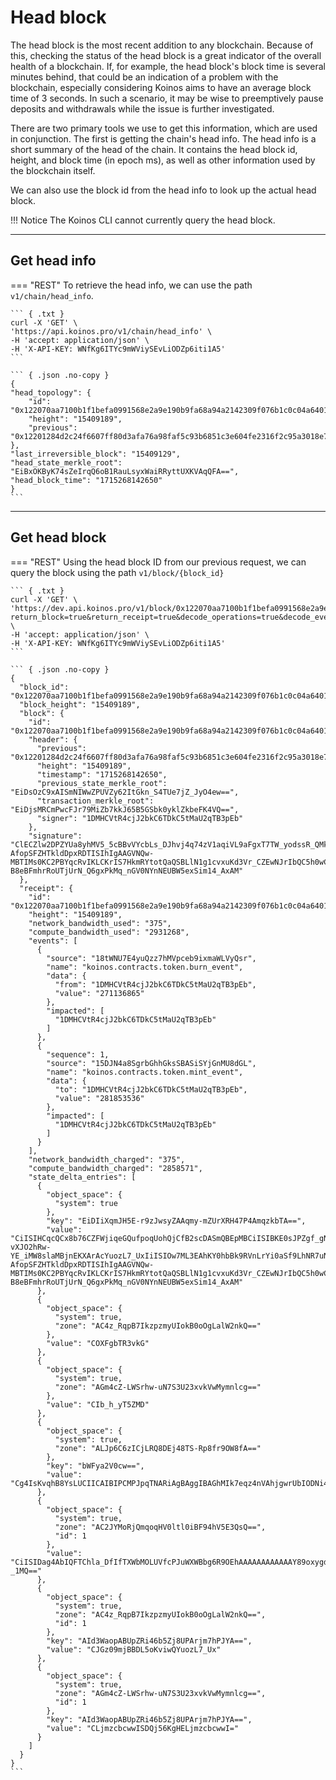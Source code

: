 # Head block

The head block is the most recent addition to any blockchain. Because of this, checking the status of the head block is a great indicator of the overall health of a blockchain. If, for example, the head block's block time is several minutes behind, that could be an indication of a problem with the blockchain, especially considering Koinos aims to have an average block time of 3 seconds. In such a scenario, it may be wise to preemptively pause deposits and withdrawals while the issue is further investigated.

There are two primary tools we use to get this information, which are used in conjunction. The first is getting the chain's head info. The head info is a short summary of the head of the chain. It contains the head block id, height, and block time (in epoch ms), as well as other information used by the blockchain itself.

We can also use the block id from the head info to look up the actual head block.

!!! Notice
    The Koinos CLI cannot currently query the head block.

---
## Get head info

=== "REST"
    To retrieve the head info, we can use the path `v1/chain/head_info`.

    ``` { .txt }
    curl -X 'GET' \
    'https://api.koinos.pro/v1/chain/head_info' \
    -H 'accept: application/json' \
    -H 'X-API-KEY: WNfKg6ITYc9mWViySEvLiODZp6iti1A5'
    ```

    ``` { .json .no-copy }
    {
    "head_topology": {
        "id": "0x122070aa7100b1f1befa0991568e2a9e190b9fa68a94a2142309f076b1c0c04a6401",
        "height": "15409189",
        "previous": "0x12201284d2c24f6607ff80d3afa76a98faf5c93b6851c3e604fe2316f2c95a3018e7"
    },
    "last_irreversible_block": "15409129",
    "head_state_merkle_root": "EiBxOKByK74sZeIrqQ6oB1RauLsyxWaiRRyttUXKVAqQFA==",
    "head_block_time": "1715268142650"
    }
    ```

---
## Get head block

=== "REST"
    Using the head block ID from our previous request, we can query the block using the path `v1/block/{block_id}`

    ``` { .txt }
    curl -X 'GET' \
    'https://dev.api.koinos.pro/v1/block/0x122070aa7100b1f1befa0991568e2a9e190b9fa68a94a2142309f076b1c0c04a6401?return_block=true&return_receipt=true&decode_operations=true&decode_events=true' \
    -H 'accept: application/json' \
    -H 'X-API-KEY: WNfKg6ITYc9mWViySEvLiODZp6iti1A5'
    ```

    ``` { .json .no-copy }
    {
      "block_id": "0x122070aa7100b1f1befa0991568e2a9e190b9fa68a94a2142309f076b1c0c04a6401",
      "block_height": "15409189",
      "block": {
        "id": "0x122070aa7100b1f1befa0991568e2a9e190b9fa68a94a2142309f076b1c0c04a6401",
        "header": {
          "previous": "0x12201284d2c24f6607ff80d3afa76a98faf5c93b6851c3e604fe2316f2c95a3018e7",
          "height": "15409189",
          "timestamp": "1715268142650",
          "previous_state_merkle_root": "EiDsOzC9xAISmNIWwZPUVZy62ItGkn_S4TUe7jZ_JyO4ew==",
          "transaction_merkle_root": "EiDjsMRCmPwcFJr79MiZb7kkJ65B5GSbk0yklZkbeFK4VQ==",
          "signer": "1DMHCVtR4cjJ2bkC6TDkC5tMaU2qTB3pEb"
        },
        "signature": "ClECZlw2DPZYUa8yhMV5_5cBBvVYcbLs_DJhvj4q74zV1aqiVL9aFgxT7TW_yodssR_QMkDd9JSmPwj1FO2AHiW7_8B-AfopSFZHTkldDpxRDTISIhIgAAGVNQw-MBTIMs0KC2PBYqcRvIKLCKrIS7HkmRYtotQaQSBLlN1g1cvxuKd3Vr_CZEwNJrIbQC5h0wCj-B8eBFmhrRoUTjUrN_Q6gxPkMq_nGV0NYnNEUBW5exSim14_AxAM"
      },
      "receipt": {
        "id": "0x122070aa7100b1f1befa0991568e2a9e190b9fa68a94a2142309f076b1c0c04a6401",
        "height": "15409189",
        "network_bandwidth_used": "375",
        "compute_bandwidth_used": "2931268",
        "events": [
          {
            "source": "18tWNU7E4yuQzz7hMVpceb9ixmaWLVyQsr",
            "name": "koinos.contracts.token.burn_event",
            "data": {
              "from": "1DMHCVtR4cjJ2bkC6TDkC5tMaU2qTB3pEb",
              "value": "271136865"
            },
            "impacted": [
              "1DMHCVtR4cjJ2bkC6TDkC5tMaU2qTB3pEb"
            ]
          },
          {
            "sequence": 1,
            "source": "15DJN4a8SgrbGhhGksSBASiSYjGnMU8dGL",
            "name": "koinos.contracts.token.mint_event",
            "data": {
              "to": "1DMHCVtR4cjJ2bkC6TDkC5tMaU2qTB3pEb",
              "value": "281853536"
            },
            "impacted": [
              "1DMHCVtR4cjJ2bkC6TDkC5tMaU2qTB3pEb"
            ]
          }
        ],
        "network_bandwidth_charged": "375",
        "compute_bandwidth_charged": "2858571",
        "state_delta_entries": [
          {
            "object_space": {
              "system": true
            },
            "key": "EiDIiXqmJH5E-r9zJwsyZAAqmy-mZUrXRH47P4AmqzkbTA==",
            "value": "CiISIHCqcQCx8b76CZFWjiqeGQufpoqUohQjCfB2scDASmQBEpMBCiISIBKE0sJPZgf_gNOvp2qY-vXJO2hRw-YE_iMW8slaMBjnEKXArAcYuozL7_UxIiISIOw7ML3EAhKY0hbBk9RVnLrYi0aSf9LhNR7uNn8nI7h7KiISIOOwxEKY_BwUmvv0yJlvuSQnrkHkZJuTTKSVmRt4UrhVMhkAh3dZqikAFSllGLjpvlmPxQ8CuObuE8lgIroBClECZlw2DPZYUa8yhMV5_5cBBvVYcbLs_DJhvj4q74zV1aqiVL9aFgxT7TW_yodssR_QMkDd9JSmPwj1FO2AHiW7_8B-AfopSFZHTkldDpxRDTISIhIgAAGVNQw-MBTIMs0KC2PBYqcRvIKLCKrIS7HkmRYtotQaQSBLlN1g1cvxuKd3Vr_CZEwNJrIbQC5h0wCj-B8eBFmhrRoUTjUrN_Q6gxPkMq_nGV0NYnNEUBW5exSim14_AxAM"
          },
          {
            "object_space": {
              "system": true,
              "zone": "AC4z_RqpB7IkzpzmyUIokB0oOgLalW2nkQ=="
            },
            "value": "COXFgbTR3vkG"
          },
          {
            "object_space": {
              "system": true,
              "zone": "AGm4cZ-LWSrhw-uN7S3U23xvkVwMymnlcg=="
            },
            "value": "CIb_h_yT5ZMD"
          },
          {
            "object_space": {
              "system": true,
              "zone": "ALJp6C6zICjLRQ8DEj48TS-Rp8fr9OW8fA=="
            },
            "key": "bWFya2V0cw==",
            "value": "Cg4IsKvqhB8YsLUCIICAIBIPCMPJpqTNARiAgBAggIBAGhMIk7eqz4nVAhjgwrUbIODNi4kB"
          },
          {
            "object_space": {
              "system": true,
              "zone": "AC2JYMoRjQmqoqHV0ltl0iBF94hV5E3QsQ==",
              "id": 1
            },
            "value": "CiISIDag4AbIQFTChla_DfIfTXWbMOLUVfcPJuWXWBbg6R9OEhAAAAAAAAAAAAY89oxygdc4GLqMy-_1MQ=="
          },
          {
            "object_space": {
              "system": true,
              "zone": "AC4z_RqpB7IkzpzmyUIokB0oOgLalW2nkQ==",
              "id": 1
            },
            "key": "AId3WaopABUpZRi46b5Zj8UPArjm7hPJYA==",
            "value": "CJGz09mjBBDL5oKviwQYuozL7_Ux"
          },
          {
            "object_space": {
              "system": true,
              "zone": "AGm4cZ-LWSrhw-uN7S3U23xvkVwMymnlcg==",
              "id": 1
            },
            "key": "AId3WaopABUpZRi46b5Zj8UPArjm7hPJYA==",
            "value": "CLjmzcbcwwISDQj56KgHELjmzcbcwwI="
          }
        ]
      }
    }
    ```
